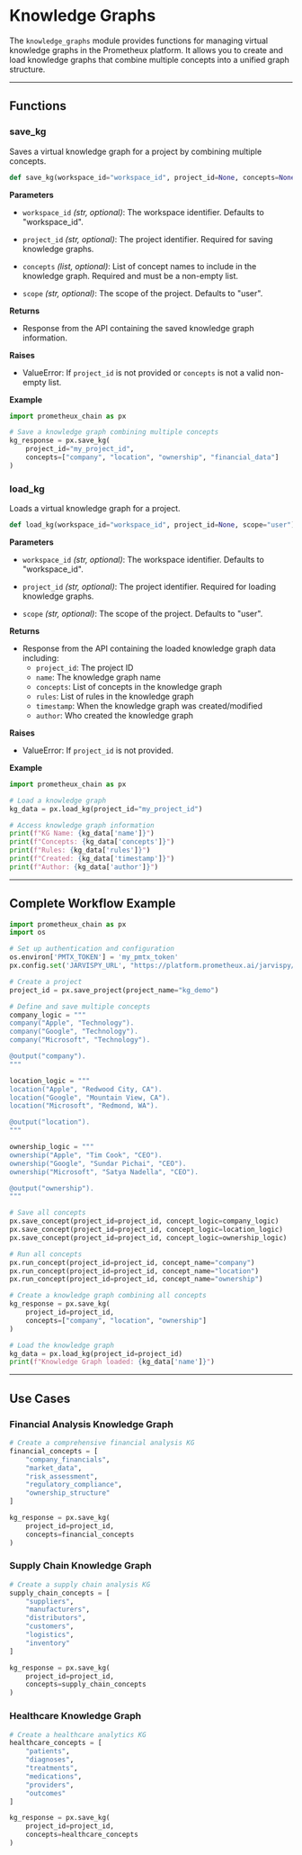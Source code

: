 # Knowledge Graphs

The `knowledge_graphs` module provides functions for managing virtual knowledge graphs in the Prometheux platform. It allows you to create and load knowledge graphs that combine multiple concepts into a unified graph structure.

---

## Functions

### save_kg

Saves a virtual knowledge graph for a project by combining multiple concepts.

```python
def save_kg(workspace_id="workspace_id", project_id=None, concepts=None, scope="user")
```

**Parameters**
- `workspace_id` _(str, optional)_:
  The workspace identifier. Defaults to "workspace_id".

- `project_id` _(str, optional)_:
  The project identifier. Required for saving knowledge graphs.

- `concepts` _(list, optional)_:
  List of concept names to include in the knowledge graph. Required and must be a non-empty list.

- `scope` _(str, optional)_:
  The scope of the project. Defaults to "user".

**Returns**
- Response from the API containing the saved knowledge graph information.

**Raises**
- ValueError: If `project_id` is not provided or `concepts` is not a valid non-empty list.

**Example**
```python
import prometheux_chain as px

# Save a knowledge graph combining multiple concepts
kg_response = px.save_kg(
    project_id="my_project_id",
    concepts=["company", "location", "ownership", "financial_data"]
)
```

### load_kg

Loads a virtual knowledge graph for a project.

```python
def load_kg(workspace_id="workspace_id", project_id=None, scope="user")
```

**Parameters**
- `workspace_id` _(str, optional)_:
  The workspace identifier. Defaults to "workspace_id".

- `project_id` _(str, optional)_:
  The project identifier. Required for loading knowledge graphs.

- `scope` _(str, optional)_:
  The scope of the project. Defaults to "user".

**Returns**
- Response from the API containing the loaded knowledge graph data including:
  - `project_id`: The project ID
  - `name`: The knowledge graph name
  - `concepts`: List of concepts in the knowledge graph
  - `rules`: List of rules in the knowledge graph
  - `timestamp`: When the knowledge graph was created/modified
  - `author`: Who created the knowledge graph

**Raises**
- ValueError: If `project_id` is not provided.

**Example**
```python
import prometheux_chain as px

# Load a knowledge graph
kg_data = px.load_kg(project_id="my_project_id")

# Access knowledge graph information
print(f"KG Name: {kg_data['name']}")
print(f"Concepts: {kg_data['concepts']}")
print(f"Rules: {kg_data['rules']}")
print(f"Created: {kg_data['timestamp']}")
print(f"Author: {kg_data['author']}")
```

---

## Complete Workflow Example

```python
import prometheux_chain as px
import os

# Set up authentication and configuration
os.environ['PMTX_TOKEN'] = 'my_pmtx_token'
px.config.set('JARVISPY_URL', "https://platform.prometheux.ai/jarvispy/'my_organization'/'my_username'")

# Create a project
project_id = px.save_project(project_name="kg_demo")

# Define and save multiple concepts
company_logic = """
company("Apple", "Technology").
company("Google", "Technology").
company("Microsoft", "Technology").

@output("company").
"""

location_logic = """
location("Apple", "Redwood City, CA").
location("Google", "Mountain View, CA").
location("Microsoft", "Redmond, WA").

@output("location").
"""

ownership_logic = """
ownership("Apple", "Tim Cook", "CEO").
ownership("Google", "Sundar Pichai", "CEO").
ownership("Microsoft", "Satya Nadella", "CEO").

@output("ownership").
"""

# Save all concepts
px.save_concept(project_id=project_id, concept_logic=company_logic)
px.save_concept(project_id=project_id, concept_logic=location_logic)
px.save_concept(project_id=project_id, concept_logic=ownership_logic)

# Run all concepts
px.run_concept(project_id=project_id, concept_name="company")
px.run_concept(project_id=project_id, concept_name="location")
px.run_concept(project_id=project_id, concept_name="ownership")

# Create a knowledge graph combining all concepts
kg_response = px.save_kg(
    project_id=project_id,
    concepts=["company", "location", "ownership"]
)

# Load the knowledge graph
kg_data = px.load_kg(project_id=project_id)
print(f"Knowledge Graph loaded: {kg_data['name']}")
```

---

## Use Cases

### Financial Analysis Knowledge Graph

```python
# Create a comprehensive financial analysis KG
financial_concepts = [
    "company_financials",
    "market_data", 
    "risk_assessment",
    "regulatory_compliance",
    "ownership_structure"
]

kg_response = px.save_kg(
    project_id=project_id,
    concepts=financial_concepts
)
```

### Supply Chain Knowledge Graph

```python
# Create a supply chain analysis KG
supply_chain_concepts = [
    "suppliers",
    "manufacturers",
    "distributors",
    "customers",
    "logistics",
    "inventory"
]

kg_response = px.save_kg(
    project_id=project_id,
    concepts=supply_chain_concepts
)
```

### Healthcare Knowledge Graph

```python
# Create a healthcare analytics KG
healthcare_concepts = [
    "patients",
    "diagnoses",
    "treatments",
    "medications",
    "providers",
    "outcomes"
]

kg_response = px.save_kg(
    project_id=project_id,
    concepts=healthcare_concepts
)
```
